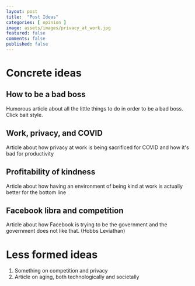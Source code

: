 ```yaml
---
layout: post
title:  "Post Ideas"
categories: [ opinion ]
image: assets/images/privacy_at_work.jpg
featured: false
comments: false
published: false
---
```


# Concrete ideas

## How to be a bad boss
Humorous article about all the little things to do in order to be a bad boss. Click bait style. 

## Work, privacy, and COVID
Article about how privacy at work is being sacrificed for COVID and how it's bad for productivity

## Profitability of kindness
Article about how having an environment of being kind at work is actually better for the bottom line

## Facebook libra and competition
Article about how Facebook is trying to be the government and the government does not like that. (Hobbs Leviathan)

# Less formed ideas
1. Something on competition and privacy
2. Article on aging, both technologically and societally 